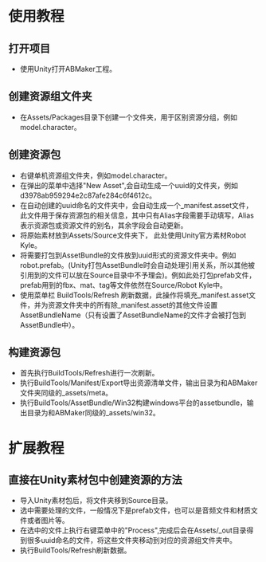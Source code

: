 # 使用教程

## 打开项目

- 使用Unity打开ABMaker工程。

## 创建资源组文件夹

- 在Assets/Packages目录下创建一个文件夹，用于区别资源分组，例如model.character。

## 创建资源包
- 右键单机资源组文件夹，例如model.character。
- 在弹出的菜单中选择"New Asset",会自动生成一个uuid的文件夹，例如d3978ab959294e2c87afe284c6f4612c。
- 在自动创建的uuid命名的文件夹中，会自动生成一个_manifest.asset文件，此文件用于保存资源包的相关信息，其中只有Alias字段需要手动填写，Alias表示资源包或资源文件的别名，其余字段会自动更新。
- 将原始素材放到Assets/Source文件夹下， 此处使用Unity官方素材Robot Kyle。
- 将需要打包到AssetBundle的文件放到uuid形式的资源文件夹中。例如robot.prefab。(Unity打包AssetBundle时会自动处理引用关系，所以其他被引用到的文件可以放在Source目录中不予理会)。例如此处打包prefab文件，prefab用到的fbx、mat、tag等文件依然在Source/Robot Kyle中。
- 使用菜单栏 BuildTools/Refresh 刷新数据，此操作将填充_manifest.asset文件，并为资源文件夹中的所有除_manifest.asset的其他文件设置AssetBundleName（只有设置了AssetBundleName的文件才会被打包到AssetBundle中）。

## 构建资源包
- 首先执行BuildTools/Refresh进行一次刷新。
- 执行BuildTools/Manifest/Export导出资源清单文件，输出目录为和ABMaker文件夹同级的_assets/meta。
- 执行BuildTools/AssetBundle/Win32构建windows平台的assetbundle，输出目录为和ABMaker同级的_assets/win32。

# 扩展教程

## 直接在Unity素材包中创建资源的方法

- 导入Unity素材包后，将文件夹移到Source目录。
- 选中需要处理的文件，一般情况下是prefab文件，也可以是音频文件和材质文件或者图片等。
- 在选中的文件上执行右键菜单中的"Process",完成后会在Assets/_out目录得到很多uuid命名的文件，将这些文件夹移动到对应的资源组文件夹中。
- 执行BuildTools/Refresh刷新数据。


